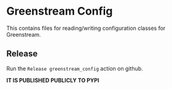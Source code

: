 # Greenstream Config

This contains files for reading/writing configuration classes for Greenstream.

## Release

Run the `Release greenstream_config` action on github.

**IT IS PUBLISHED PUBLICLY TO PYPI**